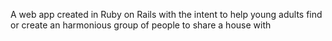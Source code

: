 A web app created in Ruby on Rails with the intent to help young adults find or create an harmonious group of people to share a house with
